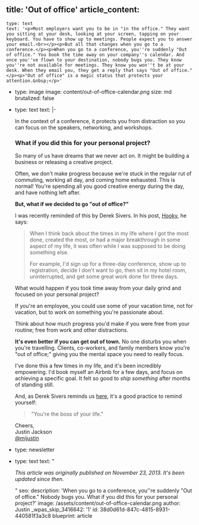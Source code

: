 title: 'Out of office'
article_content:
  -
    type: text
    text: '<p>Most employers want you to be in "in the office." They want you sitting at your desk, looking at your screen, tapping on your keyboard. You have to show up to meetings. People expect you to answer your email.<br></p><p>But all that changes when you go to a conference.</p><p>When you go to a conference, you''re suddenly "Out of office." You book the time away on your company''s calendar. And once you''ve flown to your destination, nobody bugs you. They know you''re not available for meetings. They know you won''t be at your desk. When they email you, they get a reply that says "Out of office."</p><p>"Out of office" is a magic status that protects your attention.&nbsp;</p>'
  -
    type: image
    image: content/out-of-office-calendar.png
    size: md
    brutalized: false
  -
    type: text
    text: |-
      <p>In the context of a conference, it protects you from distraction so you can focus on the speakers, networking, and workshops.</p><h3>What if you did this for your personal project?</h3><p>So many of us have dreams that we never act on. It might be building a business or releasing a creative project.</p><p>Often, we don't make progress because we're stuck in the regular rut of commuting, working all day, and coming home exhausted. This is normal! You're spending all you good creative energy during the day, and have nothing left after.</p><p><b>But, what if we decided to go "out of office?"</b></p><p>I was recently reminded of this by Derek Sivers. In his post, <a href="https://sivers.org/hooky">Hooky</a>, he says:</p><blockquote><p>When I think back about the times in my life where I got the most done, created the most, or had a major breakthrough in some aspect of my life, it was often while I was supposed to be doing something else.

      For example, I'd sign up for a three-day conference, show up to registration, decide I don't want to go, then sit in my hotel room, uninterrupted, and get some great work done for three days.</p></blockquote><p>What would happen if you took time away from your daily grind and focused on your personal project?</p><p>If you're an employee, you could use some of your vacation time, not for vacation, but to work on something you're passionate about.</p><p>Think about how much progress you'd make if you were free from your routine; free from work and other distractions.</p><p><strong>It's even better if you can get out of town.</strong> No one disturbs you when you're travelling. Clients, co-workers, and family members know you're "out of office;" giving you the mental space you need to really focus.</p><p>I've done this a few times in my life, and it's been incredibly empowering. I'd book myself an Airbnb for a few days, and focus on achieving a specific goal. It felt so good to&nbsp;<em>ship something</em> after months of standing still.&nbsp;</p><p>And, as Derek Sivers reminds us <a href="https://sivers.org/hooky">here</a>, it's a good practice to remind yourself:</p><blockquote><p>&nbsp;"You're the boss of your life."</p></blockquote><p>Cheers,<br>
      Justin Jackson<br>
      <a href="http://twitter.com/mijustin">@mijustin</a></p>
  -
    type: newsletter
  -
    type: text
    text: "<p><i>This article was originally published on November 23, 2013. It's been updated since then.</i></p>"
seo:
  description: 'When you go to a conference, you''re suddenly "Out of office." Nobody bugs you. What if you did this for your personal project?'
  image: /assets/content/out-of-office-calendar.png
author: Justin
_wpas_skip_3416642: '1'
id: 38d0d61d-847c-4815-8931-440581f3a3c8
blueprint: article
